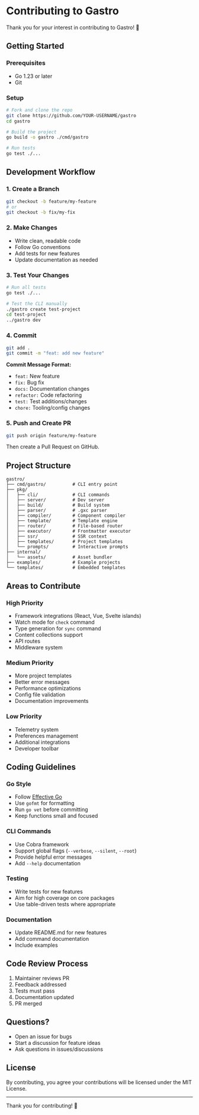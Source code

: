 # Contributing to Gastro

Thank you for your interest in contributing to Gastro! 🎉

## Getting Started

### Prerequisites
- Go 1.23 or later
- Git

### Setup
```bash
# Fork and clone the repo
git clone https://github.com/YOUR-USERNAME/gastro
cd gastro

# Build the project
go build -o gastro ./cmd/gastro

# Run tests
go test ./...
```

## Development Workflow

### 1. Create a Branch
```bash
git checkout -b feature/my-feature
# or
git checkout -b fix/my-fix
```

### 2. Make Changes
- Write clean, readable code
- Follow Go conventions
- Add tests for new features
- Update documentation as needed

### 3. Test Your Changes
```bash
# Run all tests
go test ./...

# Test the CLI manually
./gastro create test-project
cd test-project
../gastro dev
```

### 4. Commit
```bash
git add .
git commit -m "feat: add new feature"
```

**Commit Message Format:**
- `feat:` New feature
- `fix:` Bug fix
- `docs:` Documentation changes
- `refactor:` Code refactoring
- `test:` Test additions/changes
- `chore:` Tooling/config changes

### 5. Push and Create PR
```bash
git push origin feature/my-feature
```

Then create a Pull Request on GitHub.

## Project Structure

```
gastro/
├── cmd/gastro/          # CLI entry point
├── pkg/
│   ├── cli/             # CLI commands
│   ├── server/          # Dev server
│   ├── build/           # Build system
│   ├── parser/          # .gxc parser
│   ├── compiler/        # Component compiler
│   ├── template/        # Template engine
│   ├── router/          # File-based router
│   ├── executor/        # Frontmatter executor
│   ├── ssr/             # SSR context
│   ├── templates/       # Project templates
│   └── prompts/         # Interactive prompts
├── internal/
│   └── assets/          # Asset bundler
├── examples/            # Example projects
└── templates/           # Embedded templates
```

## Areas to Contribute

### High Priority
- Framework integrations (React, Vue, Svelte islands)
- Watch mode for `check` command
- Type generation for `sync` command
- Content collections support
- API routes
- Middleware system

### Medium Priority
- More project templates
- Better error messages
- Performance optimizations
- Config file validation
- Documentation improvements

### Low Priority
- Telemetry system
- Preferences management
- Additional integrations
- Developer toolbar

## Coding Guidelines

### Go Style
- Follow [Effective Go](https://go.dev/doc/effective_go)
- Use `gofmt` for formatting
- Run `go vet` before committing
- Keep functions small and focused

### CLI Commands
- Use Cobra framework
- Support global flags (`--verbose`, `--silent`, `--root`)
- Provide helpful error messages
- Add `--help` documentation

### Testing
- Write tests for new features
- Aim for high coverage on core packages
- Use table-driven tests where appropriate

### Documentation
- Update README.md for new features
- Add command documentation
- Include examples

## Code Review Process

1. Maintainer reviews PR
2. Feedback addressed
3. Tests must pass
4. Documentation updated
5. PR merged

## Questions?

- Open an issue for bugs
- Start a discussion for feature ideas
- Ask questions in issues/discussions

## License

By contributing, you agree your contributions will be licensed under the MIT License.

---

Thank you for contributing! 🚀
